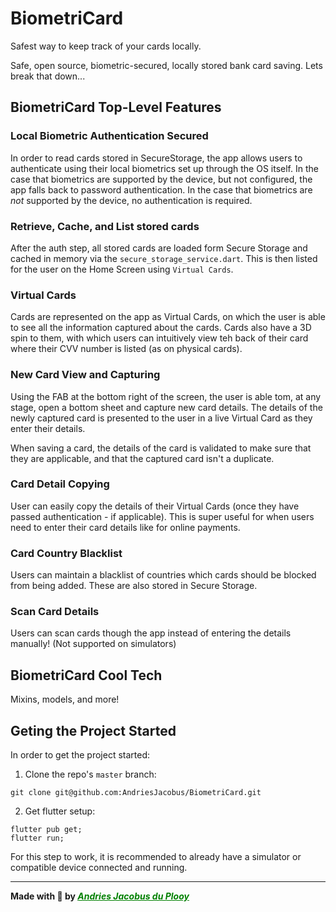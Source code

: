 # BiometriCard

Safest way to keep track of your cards locally.

Safe, open source, biometric-secured, locally stored bank card saving.
Lets break that down...

## BiometriCard Top-Level Features

### Local Biometric Authentication Secured
In order to read cards stored in SecureStorage, the app allows users to authenticate using their local biometrics set up through the OS itself.
In the case that biometrics are supported by the device, but not configured, the app falls back to password authentication.
In the case that biometrics are _not_ supported by the device, no authentication is required.

### Retrieve, Cache, and List stored cards
After the auth step, all stored cards are loaded form Secure Storage and cached in memory via the `secure_storage_service.dart`.
This is then listed for the user on the Home Screen using `Virtual Cards`.

### Virtual Cards
Cards are represented on the app as Virtual Cards, on which the user is able to see all the information captured about the cards.
Cards also have a 3D spin to them, with which users can intuitively view teh back of their card where their CVV number is listed (as on physical cards).

### New Card View and Capturing
Using the FAB at the bottom right of the screen, the user is able tom, at any stage, open a bottom sheet and capture new card details.
The details of the newly captured card is presented to the user in a live Virtual Card as they enter their details.

When saving a card, the details of the card is validated to make sure that they are applicable, and that the captured card isn't a duplicate.

### Card Detail Copying
User can easily copy the details of their Virtual Cards (once they have passed authentication - if applicable).
This is super useful for when users need to enter their card details like for online payments. 

### Card Country Blacklist
Users can maintain a blacklist of countries which cards should be blocked from being added.
These are also stored in Secure Storage.

### Scan Card Details
Users can scan cards though the app instead of entering the details manually!
(Not supported on simulators)

## BiometriCard Cool Tech
Mixins, models, and more!

## Geting the Project Started

In order to get the project started:

1. Clone the repo's `master` branch:
```
git clone git@github.com:AndriesJacobus/BiometriCard.git
``` 

2. Get flutter setup:
```
flutter pub get;
flutter run;
```

For this step to work, it is recommended to already have a simulator or compatible device connected and running.

---

**Made with 💚 by _<u><a href = "https://github.com/andriesjacobus" target = "_blank" style = "color: green;">Andries Jacobus du Plooy</a></u>_**